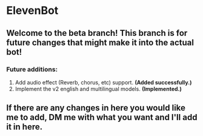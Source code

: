 # ElevenBot

## Welcome to the beta branch! This branch is for future changes that might make it into the actual bot!

### Future additions:
1. Add audio effect (Reverb, chorus, etc) support. **(Added successfully.)**
2. Implement the v2 english and multilingual models. **(Implemented.)**

## If there are any changes in here you would like me to add, DM me with what you want and I'll add it in here.
